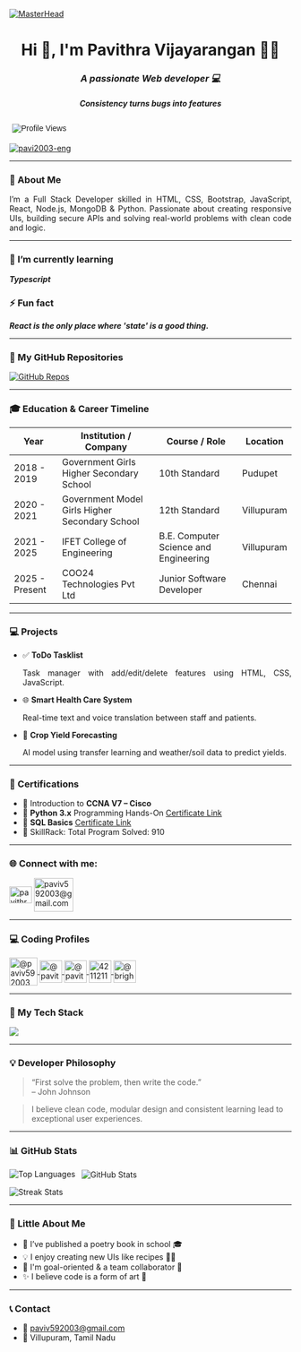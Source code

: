 <!-- Header Banner -->
[![MasterHead](https://www.digitalsolutionservices.com/img/services/web%20development.gif)](https://rishavchanda.io)

<h1 align="center">Hi 👋, I'm Pavithra Vijayarangan 👩‍💻</h1>
<h3 align="center"><i>A passionate Web developer 💻</i></h3>
<h5 align="center"><i>Consistency turns bugs into features</i></h5>
<p align="left">
  <img src="https://komarev.com/ghpvc/?username=pavi2003-eng&label=My%20Visitors&color=37d67a&style=flat" alt="Profile Views" style="font-family:Arial, sans-serif; padding:5px;" />
</p>

<p align="left"> <a href="https://github.com/ryo-ma/github-profile-trophy"><img src="https://github-profile-trophy.vercel.app/?username=pavi2003-eng" alt="pavi2003-eng" /></a> </p>

---

### 🧾 About Me

<p align="justify">
I’m a Full Stack Developer skilled in HTML, CSS, Bootstrap, JavaScript, React, Node.js, MongoDB & Python. Passionate about creating responsive UIs, building secure APIs and solving real-world problems with clean code and logic.
</p>

---

### 🌱 I’m currently learning  
_**Typescript**_

### ⚡ Fun fact  
_**React is the only place where 'state' is a good thing.**_

---
### 📁 My GitHub Repositories

[![GitHub Repos](https://img.shields.io/badge/GitHub-Repositories-181717?style=for-the-badge&logo=github&logoColor=white)](https://github.com/pavi2003-eng?tab=repositories)

---

### 🎓 Education & Career Timeline

<table>
  <thead>
    <tr>
      <th>Year</th>
      <th>Institution / Company</th>
      <th>Course / Role</th>
      <th>Location</th>
    </tr>
  </thead>
  <tbody>
    <tr>
      <td>2018 - 2019</td>
      <td>Government Girls Higher Secondary School</td>
      <td>10th Standard</td>
      <td>Pudupet</td>
    </tr>
    <tr>
      <td>2020 - 2021</td>
      <td>Government Model Girls Higher Secondary School</td>
      <td>12th Standard</td>
      <td>Villupuram</td>
    </tr>
    <tr>
      <td>2021 - 2025</td>
      <td>IFET College of Engineering</td>
      <td>B.E. Computer Science and Engineering</td>
      <td>Villupuram</td>
    </tr>
    <tr>
      <td>2025 - Present</td>
      <td>COO24 Technologies Pvt Ltd</td>
      <td>Junior Software Developer</td>
      <td>Chennai</td>
    </tr>
  </tbody>
</table>

---

### 💻 Projects

- ✅ **ToDo Tasklist**  
  <p align="justify">Task manager with add/edit/delete features using HTML, CSS, JavaScript.</p>

- 🌐 **Smart Health Care System**  
  <p align="justify">Real-time text and voice translation between staff and patients.</p>

- 🌱 **Crop Yield Forecasting**  
  <p align="justify">AI model using transfer learning and weather/soil data to predict yields.</p>

---

### 🏅 Certifications

- 📡 Introduction to **CCNA V7 – Cisco**
- 🐍 **Python 3.x** Programming Hands-On [Certificate Link](https://www.skillrack.com/cert/493018/PVV)
- 💾 **SQL Basics** [Certificate Link](https://www.skillrack.com/cert/490669/EKG)
- 🔗 SkillRack:  Total Program Solved: 910 

---

### 🌐 Connect with me:
<p align="left">
<a href="https://linkedin.com/in/pavithrav2003" target="blank"><img align="center" src="https://raw.githubusercontent.com/rahuldkjain/github-profile-readme-generator/master/src/images/icons/Social/linked-in-alt.svg" alt="pavithrav2003" height="30" width="40" /></a>
<a href="mailto:paviv592003@gmail.com"><img align="center" src="https://images-wixmp-ed30a86b8c4ca887773594c2.wixmp.com/f/8c5af47d-0ce3-4365-a097-c17fec609620/da3xgqq-e43bcfcf-cadb-45ec-a4be-3ce0779fc870.png/v1/fill/w_1024,h_792/gmail__product_sans_logo_concept__by_cosmcala_da3xgqq-fullview.png?token=eyJ0eXAiOiJKV1QiLCJhbGciOiJIUzI1NiJ9.eyJzdWIiOiJ1cm46YXBwOjdlMGQxODg5ODIyNjQzNzNhNWYwZDQxNWVhMGQyNmUwIiwiaXNzIjoidXJuOmFwcDo3ZTBkMTg4OTgyMjY0MzczYTVmMGQ0MTVlYTBkMjZlMCIsIm9iaiI6W1t7ImhlaWdodCI6Ijw9NzkyIiwicGF0aCI6IlwvZlwvOGM1YWY0N2QtMGNlMy00MzY1LWEwOTctYzE3ZmVjNjA5NjIwXC9kYTN4Z3FxLWU0M2JjZmNmLWNhZGItNDVlYy1hNGJlLTNjZTA3NzlmYzg3MC5wbmciLCJ3aWR0aCI6Ijw9MTAyNCJ9XV0sImF1ZCI6WyJ1cm46c2VydmljZTppbWFnZS5vcGVyYXRpb25zIl19.jV5OCFQjzk_8In7i3V21GFhEXvkWXE7r3BvGwLYAEP8" alt="paviv592003@gmail.com" height="60" width="70" /></a>
</p>

---

### 💻 Coding Profiles

<p align="left">
  <a href="https://www.hackerrank.com/profile/paviv592003" target="blank">
    <img align="center" src="https://cdn4.iconfinder.com/data/icons/logos-and-brands/512/160_Hackerrank_logo_logos-512.png" alt="@paviv592003" height="50" width="50" />
  </a>
  <a href="https://www.naukri.com/code360/profile/a83eda06-d7e2-4622-b4af-3ec1d48f2a04">
    <img align="center" src="https://encrypted-tbn0.gstatic.com/images?q=tbn:ANd9GcR9t9UxtLvKlyy9ziOJMyMHBRAukK7jgFYLmw&s" alt="@pavithra_vijayarangan" height="40" width="40" />
  </a>
  <a href="https://leetcode.com/u/Pavithra_Vijayarangan/" target="blank">
    <img align="center" src="https://encrypted-tbn0.gstatic.com/images?q=tbn:ANd9GcQuVDryL8IP8KfE5TCcicQPA_Tm83WHG8I6og&s" alt="@pavithra_vijayarangan" height="40" width="40" />
  </a>
  <a href="http://www.skillrack.com/profile/421543/8de0eff9fc1b9f8269784cc5d369da5b1d59bcb0" target="blank">
    <img align="center" src="https://media.licdn.com/dms/image/v2/C4D0BAQEq2uAbuhweNw/company-logo_200_200/company-logo_200_200/0/1631340864382?e=2147483647&v=beta&t=eI1RmvHAoToulNMQgS9nX3PSR50hBlL8u8mQBiWql-c" alt="42112110211@ifet" height="40" width="40" />
  </a>
  <a href="https://www.codechef.com/users/bright_dust_03" target="blank">
    <img align="center" src="https://cdn.codechef.com/sites/all/themes/abessive/images/user_default_thumb.jpg" alt="@bright_dust_03" height="40" width="40" />
  </a>
</p>

---
  ### 🚀 My Tech Stack

<p >
  <img src="https://skillicons.dev/icons?i=html,css,bootstrap,js,react,nodejs,mongodb,python,git,vscode" />
</p>

---
### 💡 Developer Philosophy

> “First solve the problem, then write the code.”  
> – John Johnson

> I believe clean code, modular design and consistent learning lead to exceptional user experiences.

---

### 📊 GitHub Stats

<p>
  <img align="left" src="https://github-readme-stats.vercel.app/api/top-langs?username=pavi2003-eng&show_icons=true&locale=en&layout=compact" alt="Top Languages" />
</p>

<p>&nbsp;
  <img align="center" src="https://github-readme-stats.vercel.app/api?username=pavi2003-eng&show_icons=true&locale=en" alt="GitHub Stats" />
</p>
<p>
  <img align="center" src="https://github-readme-streak-stats.herokuapp.com/?user=pavi2003-eng&" alt="Streak Stats" />
</p>

---
### 🎉 Little About Me

- 🧾 I’ve published a poetry book in school 🎓
- 💡 I enjoy creating new UIs like recipes 👨‍🍳
- 🎯 I'm goal-oriented & a team collaborator 🤝
- ✨ I believe code is a form of art 🎨

---

### 📞 Contact

- 📧 [paviv592003@gmail.com](mailto:paviv592003@gmail.com)  
- 📍 Villupuram, Tamil Nadu

